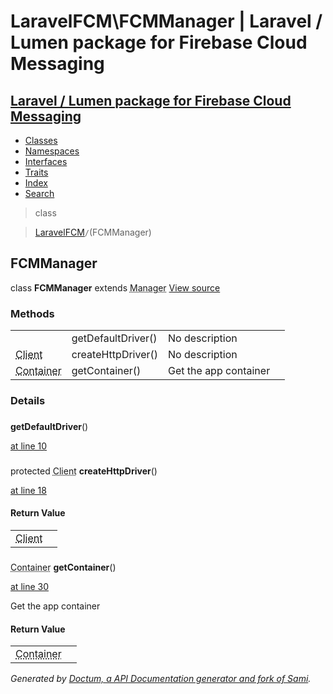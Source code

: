 # LaravelFCM\FCMManager | Laravel / Lumen package for Firebase Cloud Messaging    

## [Laravel / Lumen package for Firebase Cloud Messaging](../index.md)

- [Classes](../classes.md)
- [Namespaces](../namespaces.md)
- [Interfaces](../interfaces.md)
- [Traits](../traits.md)
- [Index](../doc-index.md)
- [Search](../search.md)

>class

>    [LaravelFCM](../LaravelFCM.md)` / `(FCMManager)
## FCMManager

class **FCMManager**        extends <abbr title="Illuminate\Support\Manager">Manager</abbr> [View source](https://github.com/code-lts/Laravel-FCM/blob/main/src/FCMManager.php)






### Methods

|   |   |   |   |
|---|---|---|---|
||<a name="#method_getDefaultDriver"></a>getDefaultDriver()|No description||
|<abbr title="GuzzleHttp\Client">Client</abbr>|<a name="#method_createHttpDriver"></a>createHttpDriver()|No description||
|<abbr title="Illuminate\Contracts\Container\Container">Container</abbr>|<a name="#method_getContainer"></a>getContainer()|Get the app container||


### Details
<a name id="method_getDefaultDriver"></a>

### 
  **getDefaultDriver**()

[at line 10](https://github.com/code-lts/Laravel-FCM/blob/main/src/FCMManager.php#L10)


<a name id="method_createHttpDriver"></a>

### 
protected <abbr title="GuzzleHttp\Client">Client</abbr> **createHttpDriver**()

[at line 18](https://github.com/code-lts/Laravel-FCM/blob/main/src/FCMManager.php#L18)



#### Return Value

|   |   |
|---|---|
|<abbr title="GuzzleHttp\Client">Client</abbr>|

<a name id="method_getContainer"></a>

### 
 <abbr title="Illuminate\Contracts\Container\Container">Container</abbr> **getContainer**()

[at line 30](https://github.com/code-lts/Laravel-FCM/blob/main/src/FCMManager.php#L30)

Get the app container        

#### Return Value

|   |   |
|---|---|
|<abbr title="Illuminate\Contracts\Container\Container">Container</abbr>|

_Generated by [Doctum, a API Documentation generator and fork of Sami](https://github.com/code-lts/doctum)._